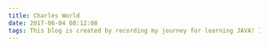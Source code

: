```yaml
---
title: Charles World
date: 2017-06-04 08:12:08
tags: This blog is created by recording my journey for learning JAVA! I hope to be one of the best developer one day in the future! Good luck for me!
---
```

